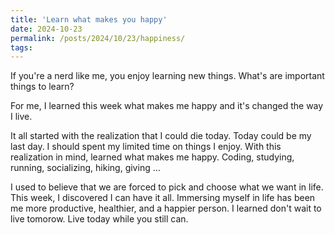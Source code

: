 ```yaml
---
title: 'Learn what makes you happy'
date: 2024-10-23
permalink: /posts/2024/10/23/happiness/
tags:
---
```

If you're a nerd like me, you enjoy learning new things. What's are important things to learn? 

For me, I learned this week what makes me happy and it's changed the way I live. 

It all started with the realization that I could die today. Today could be my last day. I should spent my limited time on things I enjoy. With this realization in mind, learned what makes me happy. Coding, studying, running, socializing, hiking, giving ...

I used to believe that we are forced to pick and choose what we want in life. This week, I discovered I can have it all. Immersing myself in life has been me more productive, healthier, and a happier person. I learned don't wait to live tomorow. Live today while you still can.

